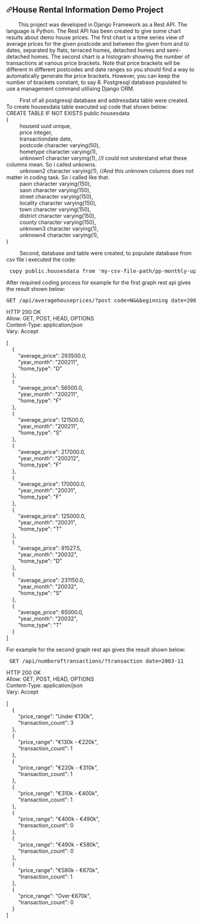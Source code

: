 <h2><a id="user-content-hi-there-" class="anchor" aria-hidden="true" href="#hi-there-"><svg class="octicon octicon-link" viewBox="0 0 16 16" version="1.1" width="16" height="16" aria-hidden="true"><path fill-rule="evenodd" d="M7.775 3.275a.75.75 0 001.06 1.06l1.25-1.25a2 2 0 112.83 2.83l-2.5 2.5a2 2 0 01-2.83 0 .75.75 0 00-1.06 1.06 3.5 3.5 0 004.95 0l2.5-2.5a3.5 3.5 0 00-4.95-4.95l-1.25 1.25zm-4.69 9.64a2 2 0 010-2.83l2.5-2.5a2 2 0 012.83 0 .75.75 0 001.06-1.06 3.5 3.5 0 00-4.95 0l-2.5 2.5a3.5 3.5 0 004.95 4.95l1.25-1.25a.75.75 0 00-1.06-1.06l-1.25 1.25a2 2 0 01-2.83 0z"></path></svg></a>House Rental Information Demo Project</h2>
        <p>
&nbsp;&nbsp;&nbsp;&nbsp;&nbsp;&nbsp;&nbsp;&nbsp;This project was developed in Django Framework as a Rest API. The language is Python. The Rest API has been created to give some chart results about demo house prices. The first chart is a time series view of average prices for the given postcode and between the given from and to dates, separated by flats, terraced homes, detached homes and semi-detached homes. The second chart is a histogram showing the number of transactions at various price brackets. Note that price brackets will be different in different postcodes and date ranges so you should find a way to automatically generate the price brackets. However, you can keep the number of brackets constant, to say 8. Postgresql database populated to use a management command utilising Django ORM.
    </p>

<p>

<span>&nbsp;&nbsp;&nbsp;&nbsp;&nbsp;&nbsp;&nbsp;&nbsp; First of all postgresql database and addressdata table were created. To create housesdata table executed sql code that shown below: </span> </br>
CREATE TABLE IF NOT EXISTS public.housesdata </br>
( </br>
&nbsp;&nbsp;&nbsp;&nbsp;&nbsp;&nbsp;&nbsp;&nbsp;  houseid uuid unique,     </br>
&nbsp;&nbsp;&nbsp;&nbsp;&nbsp;&nbsp;&nbsp;&nbsp;  price integer,     </br>
&nbsp;&nbsp;&nbsp;&nbsp;&nbsp;&nbsp;&nbsp;&nbsp;  transactiondate date,     </br>
&nbsp;&nbsp;&nbsp;&nbsp;&nbsp;&nbsp;&nbsp;&nbsp;  postcode character varying(50),   </br>
&nbsp;&nbsp;&nbsp;&nbsp;&nbsp;&nbsp;&nbsp;&nbsp;  hometype character varying(1),    
&nbsp;&nbsp;&nbsp;&nbsp;&nbsp;&nbsp;&nbsp;&nbsp;  unknown1 character varying(1), //I could not understand what these columns mean. So i called unkowns.     </br>
&nbsp;&nbsp;&nbsp;&nbsp;&nbsp;&nbsp;&nbsp;&nbsp;  unknown2 character varying(1), //And this unknown columns does not matter in coding task. So i called like that.  </br> 
&nbsp;&nbsp;&nbsp;&nbsp;&nbsp;&nbsp;&nbsp;&nbsp;  paon character varying(150),   </br>
&nbsp;&nbsp;&nbsp;&nbsp;&nbsp;&nbsp;&nbsp;&nbsp;  saon character varying(150),     </br>
&nbsp;&nbsp;&nbsp;&nbsp;&nbsp;&nbsp;&nbsp;&nbsp;  street character varying(150),    </br>
&nbsp;&nbsp;&nbsp;&nbsp;&nbsp;&nbsp;&nbsp;&nbsp;  locality character varying(150),     </br>
&nbsp;&nbsp;&nbsp;&nbsp;&nbsp;&nbsp;&nbsp;&nbsp;  town character varying(150),     </br>
&nbsp;&nbsp;&nbsp;&nbsp;&nbsp;&nbsp;&nbsp;&nbsp;  district character varying(150),    </br>
&nbsp;&nbsp;&nbsp;&nbsp;&nbsp;&nbsp;&nbsp;&nbsp;  county character varying(150),   </br>
&nbsp;&nbsp;&nbsp;&nbsp;&nbsp;&nbsp;&nbsp;&nbsp;  unknown3 character varying(1),  </br>
&nbsp;&nbsp;&nbsp;&nbsp;&nbsp;&nbsp;&nbsp;&nbsp;  unknown4 character varying(1),   </br>
) </br>
	</p>

<span>&nbsp;&nbsp;&nbsp;&nbsp;&nbsp;&nbsp;&nbsp;&nbsp; Second, database and table were created, to populate database from csv file i executed the code: </span>

<pre> copy public.housesdata from 'my-csv-file-path/pp-monthly-update-new-version.csv' DELIMITER ',' csv HEADER; </pre>

After required coding process for example for the first graph rest api gives the result shown below:

<pre>GET /api/averagehouseprices/?post_code=N&&beginning_date=2002-11&&end_date=2003-3 </pre>

HTTP 200 OK </br>
Allow: GET, POST, HEAD, OPTIONS </br>
Content-Type: application/json </br>
Vary: Accept </br>

[</br>
&nbsp;&nbsp;&nbsp;&nbsp;{</br>
        &nbsp;&nbsp;&nbsp;&nbsp;&nbsp;&nbsp;&nbsp;&nbsp;"average_price": 293500.0,</br>
        &nbsp;&nbsp;&nbsp;&nbsp;&nbsp;&nbsp;&nbsp;&nbsp;"year_month": "200211",</br>
        &nbsp;&nbsp;&nbsp;&nbsp;&nbsp;&nbsp;&nbsp;&nbsp;"home_type": "D"</br>
    &nbsp;&nbsp;&nbsp;&nbsp;},</br>
    &nbsp;&nbsp;&nbsp;&nbsp;{</br>
        &nbsp;&nbsp;&nbsp;&nbsp;&nbsp;&nbsp;&nbsp;&nbsp;"average_price": 56500.0,</br>
        &nbsp;&nbsp;&nbsp;&nbsp;&nbsp;&nbsp;&nbsp;&nbsp;"year_month": "200211",</br>
        &nbsp;&nbsp;&nbsp;&nbsp;&nbsp;&nbsp;&nbsp;&nbsp;"home_type": "F"</br>
    &nbsp;&nbsp;&nbsp;&nbsp;},</br>
    &nbsp;&nbsp;&nbsp;&nbsp;{</br>
        &nbsp;&nbsp;&nbsp;&nbsp;&nbsp;&nbsp;&nbsp;&nbsp;"average_price": 121500.0,</br>
        &nbsp;&nbsp;&nbsp;&nbsp;&nbsp;&nbsp;&nbsp;&nbsp;"year_month": "200211",</br>
        &nbsp;&nbsp;&nbsp;&nbsp;&nbsp;&nbsp;&nbsp;&nbsp;"home_type": "S"</br>
    &nbsp;&nbsp;&nbsp;&nbsp;},</br>
    &nbsp;&nbsp;&nbsp;&nbsp;{</br>
        &nbsp;&nbsp;&nbsp;&nbsp;&nbsp;&nbsp;&nbsp;&nbsp;"average_price": 217000.0,</br>
        &nbsp;&nbsp;&nbsp;&nbsp;&nbsp;&nbsp;&nbsp;&nbsp;"year_month": "200212",</br>
        &nbsp;&nbsp;&nbsp;&nbsp;&nbsp;&nbsp;&nbsp;&nbsp;"home_type": "F"</br>
    &nbsp;&nbsp;&nbsp;&nbsp;},</br>
    &nbsp;&nbsp;&nbsp;&nbsp;{</br>
        &nbsp;&nbsp;&nbsp;&nbsp;&nbsp;&nbsp;&nbsp;&nbsp;"average_price": 170000.0,</br>
        &nbsp;&nbsp;&nbsp;&nbsp;&nbsp;&nbsp;&nbsp;&nbsp;"year_month": "20031",</br>
        &nbsp;&nbsp;&nbsp;&nbsp;&nbsp;&nbsp;&nbsp;&nbsp;"home_type": "F"</br>
    &nbsp;&nbsp;&nbsp;&nbsp;},</br>
    &nbsp;&nbsp;&nbsp;&nbsp;{</br>
        &nbsp;&nbsp;&nbsp;&nbsp;&nbsp;&nbsp;&nbsp;&nbsp;"average_price": 125000.0,</br>
        &nbsp;&nbsp;&nbsp;&nbsp;&nbsp;&nbsp;&nbsp;&nbsp;"year_month": "20031",</br>
        &nbsp;&nbsp;&nbsp;&nbsp;&nbsp;&nbsp;&nbsp;&nbsp;"home_type": "T"</br>
    &nbsp;&nbsp;&nbsp;&nbsp;},</br>
    &nbsp;&nbsp;&nbsp;&nbsp;{</br>
        &nbsp;&nbsp;&nbsp;&nbsp;&nbsp;&nbsp;&nbsp;&nbsp;"average_price": 91527.5,</br>
        &nbsp;&nbsp;&nbsp;&nbsp;&nbsp;&nbsp;&nbsp;&nbsp;"year_month": "20032",</br>
        &nbsp;&nbsp;&nbsp;&nbsp;&nbsp;&nbsp;&nbsp;&nbsp;"home_type": "D"</br>
    &nbsp;&nbsp;&nbsp;&nbsp;},</br>
    &nbsp;&nbsp;&nbsp;&nbsp;{</br>
        &nbsp;&nbsp;&nbsp;&nbsp;&nbsp;&nbsp;&nbsp;&nbsp;"average_price": 231150.0,</br>
        &nbsp;&nbsp;&nbsp;&nbsp;&nbsp;&nbsp;&nbsp;&nbsp;"year_month": "20032",</br>
        &nbsp;&nbsp;&nbsp;&nbsp;&nbsp;&nbsp;&nbsp;&nbsp;"home_type": "S"</br>
    &nbsp;&nbsp;&nbsp;&nbsp;},</br>
    &nbsp;&nbsp;&nbsp;&nbsp;{</br>
        &nbsp;&nbsp;&nbsp;&nbsp;&nbsp;&nbsp;&nbsp;&nbsp;"average_price": 65000.0,</br>
        &nbsp;&nbsp;&nbsp;&nbsp;&nbsp;&nbsp;&nbsp;&nbsp;"year_month": "20032",</br>
        &nbsp;&nbsp;&nbsp;&nbsp;&nbsp;&nbsp;&nbsp;&nbsp;"home_type": "T"</br>
    &nbsp;&nbsp;&nbsp;&nbsp;}</br>
]</br>


For example for the second graph rest api gives the result shown below:

<pre> GET /api/numberoftransactions/?transaction_date=2003-11 </pre>

HTTP 200 OK</br>
Allow: GET, POST, HEAD, OPTIONS</br>
Content-Type: application/json</br>
Vary: Accept</br>

[</br>
    &nbsp;&nbsp;&nbsp;&nbsp;{</br>
        &nbsp;&nbsp;&nbsp;&nbsp;&nbsp;&nbsp;&nbsp;&nbsp;"price_range": "Under €130k",</br>
        &nbsp;&nbsp;&nbsp;&nbsp;&nbsp;&nbsp;&nbsp;&nbsp;"transaction_count": 3</br>
    &nbsp;&nbsp;&nbsp;&nbsp;},</br>
    &nbsp;&nbsp;&nbsp;&nbsp;{</br>
        &nbsp;&nbsp;&nbsp;&nbsp;&nbsp;&nbsp;&nbsp;&nbsp;"price_range": "€130k - €220k",</br>
        &nbsp;&nbsp;&nbsp;&nbsp;&nbsp;&nbsp;&nbsp;&nbsp;"transaction_count": 1</br>
    &nbsp;&nbsp;&nbsp;&nbsp;},</br>
    &nbsp;&nbsp;&nbsp;&nbsp;{</br>
        &nbsp;&nbsp;&nbsp;&nbsp;&nbsp;&nbsp;&nbsp;&nbsp;"price_range": "€220k - €310k",</br>
        &nbsp;&nbsp;&nbsp;&nbsp;&nbsp;&nbsp;&nbsp;&nbsp;"transaction_count": 1</br>
    &nbsp;&nbsp;&nbsp;&nbsp;},</br>
    &nbsp;&nbsp;&nbsp;&nbsp;{</br>
        &nbsp;&nbsp;&nbsp;&nbsp;&nbsp;&nbsp;&nbsp;&nbsp;"price_range": "€310k - €400k",</br>
        &nbsp;&nbsp;&nbsp;&nbsp;&nbsp;&nbsp;&nbsp;&nbsp;"transaction_count": 1</br>
    &nbsp;&nbsp;&nbsp;&nbsp;},</br>
    &nbsp;&nbsp;&nbsp;&nbsp;{</br>
        &nbsp;&nbsp;&nbsp;&nbsp;&nbsp;&nbsp;&nbsp;&nbsp;"price_range": "€400k - €490k",</br>
        &nbsp;&nbsp;&nbsp;&nbsp;&nbsp;&nbsp;&nbsp;&nbsp;"transaction_count": 0</br>
    &nbsp;&nbsp;&nbsp;&nbsp;},</br>
    &nbsp;&nbsp;&nbsp;&nbsp;{</br>
        &nbsp;&nbsp;&nbsp;&nbsp;&nbsp;&nbsp;&nbsp;&nbsp;"price_range": "€490k - €580k",</br>
        &nbsp;&nbsp;&nbsp;&nbsp;&nbsp;&nbsp;&nbsp;&nbsp;"transaction_count": 0</br>
    &nbsp;&nbsp;&nbsp;&nbsp;},</br>
    &nbsp;&nbsp;&nbsp;&nbsp;{</br>
        &nbsp;&nbsp;&nbsp;&nbsp;&nbsp;&nbsp;&nbsp;&nbsp;"price_range": "€580k - €670k",</br>
        &nbsp;&nbsp;&nbsp;&nbsp;&nbsp;&nbsp;&nbsp;&nbsp;"transaction_count": 1</br>
    &nbsp;&nbsp;&nbsp;&nbsp;},</br>
    &nbsp;&nbsp;&nbsp;&nbsp;{</br>
        &nbsp;&nbsp;&nbsp;&nbsp;&nbsp;&nbsp;&nbsp;&nbsp;"price_range": "Over €670k",</br>
        &nbsp;&nbsp;&nbsp;&nbsp;&nbsp;&nbsp;&nbsp;&nbsp;"transaction_count": 0</br>
    &nbsp;&nbsp;&nbsp;&nbsp;}</br>
]</br>



